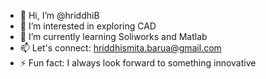 - 👋 Hi, I’m @hriddhiB
- 👀 I’m interested in exploring CAD
- 🌱 I’m currently learning Soliworks and Matlab
- 📫 Let's connect: hriddhismita.barua@gmail.com
- ⚡ Fun fact: I always look forward to something innovative

<!---
hriddhiB/hriddhiB is a ✨ special ✨ repository because its `README.md` (this file) appears on your GitHub profile.
You can click the Preview link to take a look at your changes.
--->

